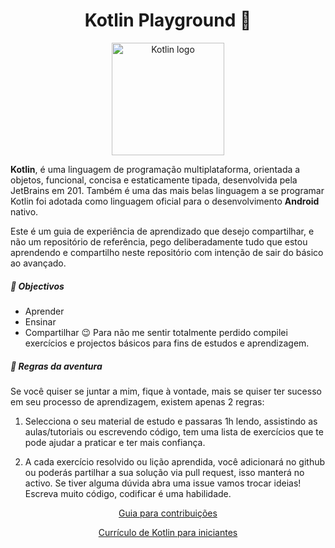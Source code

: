 <div align="center">
  
  # Kotlin Playground 💜
  <img src="https://logotyp.us/files/kotlin.svg" alt="Kotlin logo" height="180"/>

 </div>


**Kotlin**, é uma linguagem de programação multiplataforma, orientada a objetos, funcional, concisa e estaticamente tipada, desenvolvida pela JetBrains em 201.
Também é uma das mais belas linguagem a se programar Kotlin foi adotada como linguagem oficial para o desenvolvimento **Android** nativo.

Este é um guia de experiência de aprendizado que desejo compartilhar, e não um repositório de referência, pego deliberadamente tudo que estou aprendendo e compartilho neste repositório com intenção de sair do básico ao avançado.
  
##### 🎯 Objectivos

- Aprender
- Ensinar
- Compartilhar 😉
Para não me sentir totalmente perdido compilei exercícios e projectos básicos para fins de estudos e aprendizagem.


##### 🚦 Regras da aventura

Se você quiser se juntar a mim, fique à vontade, mais se quiser ter sucesso em seu processo de aprendizagem, existem apenas 2 regras:

1. Selecciona o seu material de estudo e passaras 1h lendo, assistindo as aulas/tutoriais ou escrevendo código, tem uma lista de exercícios que te pode ajudar a praticar e ter mais confiança.
  
2. A cada exercício resolvido ou lição aprendida, você adicionará no github ou poderás partilhar a sua solução via pull request, isso manterá no activo. 
  Se tiver alguma dúvida abra uma issue vamos trocar ideias! 
  Escreva muito código, codificar é uma habilidade.
  
  
<div align="center">
 
  [<p> Guia para contribuições </p>](https://github.com/an-jorge/Learning-Kotlin/blob/master/contributions.md)

  [<p> Currículo de Kotlin para iniciantes </p>](https://docs.google.com/document/d/1XIJaV3zhn-tJhDc_6Kr00lmTo5zCBuES3Yt67wX752M/edit#heading=h.bu3otrsctru2)
  
 </div>
